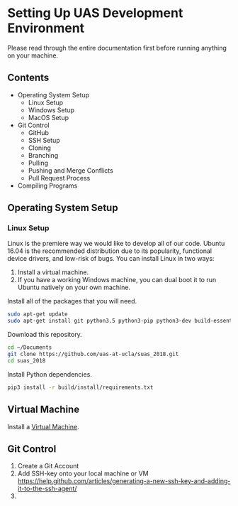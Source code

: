 # Setting Up UAS Development Environment
Please read through the entire documentation first before running anything on your machine.

## Contents
 * Operating System Setup
   * Linux Setup
   * Windows Setup
   * MacOS Setup
 * Git Control
   * GitHub
   * SSH Setup
   * Cloning
   * Branching
    * Pulling
    * Pushing and Merge Conflicts 
   * Pull Request Process
 * Compiling Programs

## Operating System Setup

### Linux Setup
Linux is the premiere way we would like to develop all of our code. Ubuntu 16.04 is the recommended distribution due to its popularity, functional device drivers, and low-risk of bugs. You can install Linux in two ways:
1. Install a virtual machine.
2. If you have a working Windows machine, you can dual boot it to run Ubuntu natively on your own machine.

Install all of the packages that you will need.
```bash
sudo apt-get update
sudo apt-get install git python3.5 python3-pip python3-dev build-essential 
```

Download this repository.
```bash
cd ~/Documents
git clone https://github.com/uas-at-ucla/suas_2018.git
cd suas_2018
```

Install Python dependencies.
```bash
pip3 install -r build/install/requirements.txt
```


## Virtual Machine
Install a [Virtual Machine](https://www.virtualbox.org/wiki/Downloads).


## Git Control
1. Create a Git Account
2. Add SSH-key onto your local machine or VM
   https://help.github.com/articles/generating-a-new-ssh-key-and-adding-it-to-the-ssh-agent/
3.